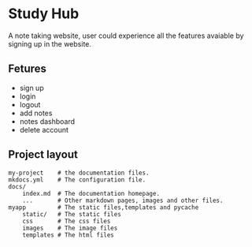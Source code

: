 # Study Hub

A note taking website, user could experience all the features avaiable by signing up in the website.

## Fetures
- sign up
- login 
- logout
- add notes
- notes dashboard
- delete account


## Project layout
    my-project    # the documentation files.
    mkdocs.yml    # The configuration file.
    docs/
        index.md  # The documentation homepage.
        ...       # Other markdown pages, images and other files.
    myapp         # The static files,templates and pycache
        static/   # The static files
        css       # The css files
        images    # The image files
        templates # The html files


